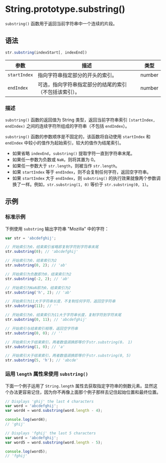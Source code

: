 # String.prototype.substring()

`substring()` 函数用于返回当前字符串中一个连续的片段。

## 语法

```js
str.substring(indexStart[, indexEnd])
```

| 参数         | 描述                                                   | 类型   |
| ------------ | ------------------------------------------------------ | ------ |
| `startIndex` | 指向字符串指定部分的开头的索引。                       | number |
| `endIndex`   | 可选，指向字符串指定部分的结尾的索引（不包括该索引）。 | number |

### 描述

`substring()` 函数的返回值为 String 类型，返回当前字符串索引 `[startIndex, endIndex)` 之间的连续字符所组成的字符串（不包括 `endIndex`）。

`substring()` 函数的参数顺序是不固定的，该函数将自动使用 `startIndex` 和 `endIndex` 中较小的值作为起始索引，较大的值作为结尾索引。

- 如果省略 `indexEnd`，`substring()` 提取字符一直到字符串末尾。
- 如果任一参数为负数或 `NaN`，则将其置为 0。
- 如果任一参数大于 `str.length`，则被当作 `str.length`。
- 如果 `startIndex` 等于 `endIndex`，则不会复制任何字符，返回空字符串。
- 如果 `startIndex` 大于 `endIndex`，则 `substring()` 的执行效果就像两个参数调换了一样。例如，`str.substring(1, 0)` 等价于 `str.substring(0, 1)`。

## 示例

### 标准示例

下例使用 `substring` 输出字符串 "Mozilla" 中的字符：

```js
var str = 'abcdefghij';

// 开始索引为0，结束索引省略即复制字符到字符串末尾
str.substring(0); // 'abcdefghij'

// 开始索引为0，结束索引为2
str.substring(0, 2); // 'ab'

// 开始索引为负数即为0，结束索引为2
str.substring(-2, 2); // 'ab'

// 开始索引为NaN即为0，结束索引为2
str.substring('h', 2); // 'ab'

// 开始索引为11大于字符串长度，不复制任何字符，返回空字符串
str.substring(11); // ''

// 开始索引为0，结束索引为11大于字符串长度，复制字符到字符末尾
str.substring(0, 11); // 'abcdefghij'

// 开始索引与结束索引相等，返回空字符串
str.substring(0, 0); // ''

// 开始索引大于结束索引，两者数值调换即等价于str.substring(0， 1)
str.substring(1, 0); // 'a'

// 开始索引大于结束索引，两者数值调换即等价于str.substring(0, 5)
str.substring(5, 'h'); // 'abcde'
```

### 运用 `length` 属性来使用 `substring()`

下面一个例子运用了 `String.length` 属性去获取指定字符串的倒数元素。显然这个办法更容易记住，因为你不再像上面那个例子那样去记住起始位置和最终位置。

```js
// Displays 'ghij' the last 4 characters
var word = 'abcdefghij';
var word4 = word.substring(word.length - 4);

console.log(word4);
// 'ghij'

// Displays 'fghij' the last 5 characters
var word = 'abcdefghij';
var word5 = word.substring(word.length - 5);

console.log(word5); 
// 'fghij'
```
